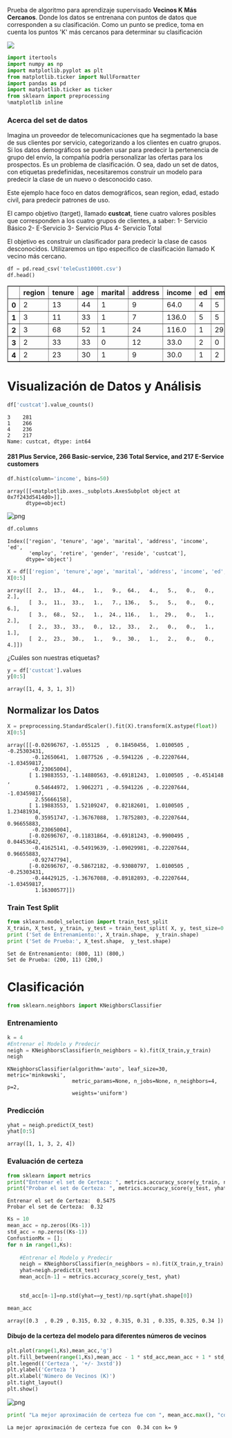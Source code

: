 Prueba de algoritmo para aprendizaje supervisado **Vecinos K Más Cercanos**. Donde los datos se entrenana con puntos de datos que corresponden a su clasificación. Como un punto se predice, toma en cuenta los puntos 'K' más cercanos para determinar su clasificación

<img src = "https://ibm.box.com/shared/static/mgkn92xck0z05v7yjq8pqziukxvc2461.png">


```python
import itertools
import numpy as np
import matplotlib.pyplot as plt
from matplotlib.ticker import NullFormatter
import pandas as pd
import matplotlib.ticker as ticker
from sklearn import preprocessing
%matplotlib inline
```

### Acerca del set de datos

Imagina un proveedor de telecomunicaciones que ha segmentado la base de sus clientes por servicio, categorizando a los clientes en cuatro grupos. Si los datos demográficos se pueden usar para predecir la pertenencia de grupo del envío, la compañía podría personalizar las ofertas para los prospectos. Es un problema de clasificación. O sea, dado un set de datos, con etiquetas predefinidas, necesitaremos construir un modelo para predecir la clase de un nuevo o desconocido caso. 

Este ejemplo hace foco en datos demográficos, sean region, edad, estado civil, para predecir patrones de uso. 

El campo objetivo (target), llamado __custcat__, tiene cuatro valores posibles que corresponden a los cuatro grupos de clientes, a saber:
  1- Servicio Básico
  2- E-Servicio
  3- Servicio Plus
  4- Servicio Total

El objetivo es construir un clasificador para predecir la clase de casos desconocidos. Utilizaremos un tipo específico de clasificación llamado K vecino más cercano.



```python
df = pd.read_csv('teleCust1000t.csv')
df.head()
```




<div>
<style scoped>
    .dataframe tbody tr th:only-of-type {
        vertical-align: middle;
    }

    .dataframe tbody tr th {
        vertical-align: top;
    }

    .dataframe thead th {
        text-align: right;
    }
</style>
<table border="1" class="dataframe">
  <thead>
    <tr style="text-align: right;">
      <th></th>
      <th>region</th>
      <th>tenure</th>
      <th>age</th>
      <th>marital</th>
      <th>address</th>
      <th>income</th>
      <th>ed</th>
      <th>employ</th>
      <th>retire</th>
      <th>gender</th>
      <th>reside</th>
      <th>custcat</th>
    </tr>
  </thead>
  <tbody>
    <tr>
      <th>0</th>
      <td>2</td>
      <td>13</td>
      <td>44</td>
      <td>1</td>
      <td>9</td>
      <td>64.0</td>
      <td>4</td>
      <td>5</td>
      <td>0.0</td>
      <td>0</td>
      <td>2</td>
      <td>1</td>
    </tr>
    <tr>
      <th>1</th>
      <td>3</td>
      <td>11</td>
      <td>33</td>
      <td>1</td>
      <td>7</td>
      <td>136.0</td>
      <td>5</td>
      <td>5</td>
      <td>0.0</td>
      <td>0</td>
      <td>6</td>
      <td>4</td>
    </tr>
    <tr>
      <th>2</th>
      <td>3</td>
      <td>68</td>
      <td>52</td>
      <td>1</td>
      <td>24</td>
      <td>116.0</td>
      <td>1</td>
      <td>29</td>
      <td>0.0</td>
      <td>1</td>
      <td>2</td>
      <td>3</td>
    </tr>
    <tr>
      <th>3</th>
      <td>2</td>
      <td>33</td>
      <td>33</td>
      <td>0</td>
      <td>12</td>
      <td>33.0</td>
      <td>2</td>
      <td>0</td>
      <td>0.0</td>
      <td>1</td>
      <td>1</td>
      <td>1</td>
    </tr>
    <tr>
      <th>4</th>
      <td>2</td>
      <td>23</td>
      <td>30</td>
      <td>1</td>
      <td>9</td>
      <td>30.0</td>
      <td>1</td>
      <td>2</td>
      <td>0.0</td>
      <td>0</td>
      <td>4</td>
      <td>3</td>
    </tr>
  </tbody>
</table>
</div>



# Visualización de Datos y Análisis 




```python
df['custcat'].value_counts()
```




    3    281
    1    266
    4    236
    2    217
    Name: custcat, dtype: int64



#### 281 Plus Service, 266 Basic-service, 236 Total Service, and 217 E-Service customers



```python
df.hist(column='income', bins=50)
```




    array([[<matplotlib.axes._subplots.AxesSubplot object at 0x7f243d5414d0>]],
          dtype=object)




![png](output_9_1.png)



```python
df.columns
```




    Index(['region', 'tenure', 'age', 'marital', 'address', 'income', 'ed',
           'employ', 'retire', 'gender', 'reside', 'custcat'],
          dtype='object')




```python
X = df[['region', 'tenure','age', 'marital', 'address', 'income', 'ed', 'employ','retire', 'gender', 'reside']] .values  #.astype(float)
X[0:5]

```




    array([[  2.,  13.,  44.,   1.,   9.,  64.,   4.,   5.,   0.,   0.,   2.],
           [  3.,  11.,  33.,   1.,   7., 136.,   5.,   5.,   0.,   0.,   6.],
           [  3.,  68.,  52.,   1.,  24., 116.,   1.,  29.,   0.,   1.,   2.],
           [  2.,  33.,  33.,   0.,  12.,  33.,   2.,   0.,   0.,   1.,   1.],
           [  2.,  23.,  30.,   1.,   9.,  30.,   1.,   2.,   0.,   0.,   4.]])



¿Cuáles son nuestras etiquetas?


```python
y = df['custcat'].values
y[0:5]
```




    array([1, 4, 3, 1, 3])



## Normalizar los Datos 


```python
X = preprocessing.StandardScaler().fit(X).transform(X.astype(float))
X[0:5]
```




    array([[-0.02696767, -1.055125  ,  0.18450456,  1.0100505 , -0.25303431,
            -0.12650641,  1.0877526 , -0.5941226 , -0.22207644, -1.03459817,
            -0.23065004],
           [ 1.19883553, -1.14880563, -0.69181243,  1.0100505 , -0.4514148 ,
             0.54644972,  1.9062271 , -0.5941226 , -0.22207644, -1.03459817,
             2.55666158],
           [ 1.19883553,  1.52109247,  0.82182601,  1.0100505 ,  1.23481934,
             0.35951747, -1.36767088,  1.78752803, -0.22207644,  0.96655883,
            -0.23065004],
           [-0.02696767, -0.11831864, -0.69181243, -0.9900495 ,  0.04453642,
            -0.41625141, -0.54919639, -1.09029981, -0.22207644,  0.96655883,
            -0.92747794],
           [-0.02696767, -0.58672182, -0.93080797,  1.0100505 , -0.25303431,
            -0.44429125, -1.36767088, -0.89182893, -0.22207644, -1.03459817,
             1.16300577]])



### Train Test Split  


```python
from sklearn.model_selection import train_test_split
X_train, X_test, y_train, y_test = train_test_split( X, y, test_size=0.2, random_state=4)
print ('Set de Entrenamiento:', X_train.shape,  y_train.shape)
print ('Set de Prueba:', X_test.shape,  y_test.shape)
```

    Set de Entrenamiento: (800, 11) (800,)
    Set de Prueba: (200, 11) (200,)


# Clasificación 


```python
from sklearn.neighbors import KNeighborsClassifier
```

### Entrenamiento


```python
k = 4
#Entrenar el Modelo y Predecir  
neigh = KNeighborsClassifier(n_neighbors = k).fit(X_train,y_train)
neigh
```




    KNeighborsClassifier(algorithm='auto', leaf_size=30, metric='minkowski',
                         metric_params=None, n_jobs=None, n_neighbors=4, p=2,
                         weights='uniform')



### Predicción


```python
yhat = neigh.predict(X_test)
yhat[0:5]
```




    array([1, 1, 3, 2, 4])



### Evaluación de certeza


```python
from sklearn import metrics
print("Entrenar el set de Certeza: ", metrics.accuracy_score(y_train, neigh.predict(X_train)))
print("Probar el set de Certeza: ", metrics.accuracy_score(y_test, yhat))
```

    Entrenar el set de Certeza:  0.5475
    Probar el set de Certeza:  0.32



```python
Ks = 10
mean_acc = np.zeros((Ks-1))
std_acc = np.zeros((Ks-1))
ConfustionMx = [];
for n in range(1,Ks):
    
    #Entrenar el Modelo y Predecir  
    neigh = KNeighborsClassifier(n_neighbors = n).fit(X_train,y_train)
    yhat=neigh.predict(X_test)
    mean_acc[n-1] = metrics.accuracy_score(y_test, yhat)

    
    std_acc[n-1]=np.std(yhat==y_test)/np.sqrt(yhat.shape[0])

mean_acc
```




    array([0.3  , 0.29 , 0.315, 0.32 , 0.315, 0.31 , 0.335, 0.325, 0.34 ])



#### Dibujo de la certeza del modelo para diferentes números de vecinos


```python
plt.plot(range(1,Ks),mean_acc,'g')
plt.fill_between(range(1,Ks),mean_acc - 1 * std_acc,mean_acc + 1 * std_acc, alpha=0.10)
plt.legend(('Certeza ', '+/- 3xstd'))
plt.ylabel('Certeza ')
plt.xlabel('Número de Vecinos (K)')
plt.tight_layout()
plt.show()
```


![png](output_28_0.png)



```python
print( "La mejor aproximación de certeza fue con ", mean_acc.max(), "con k=", mean_acc.argmax()+1) 
```

    La mejor aproximación de certeza fue con  0.34 con k= 9



```python

```
